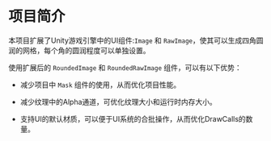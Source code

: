 # 项目简介


本项目扩展了Unity游戏引擎中的UI组件:`Image` 和 `RawImage`，使其可以生成四角圆润的网格，每个角的圆润程度可以单独设置。

使用扩展后的 `RoundedImage` 和 `RoundedRawImage` 组件，可以有以下优势：

* 减少项目中 `Mask` 组件的使用，从而优化项目性能。

* 减少纹理中的Alpha通道，可优化纹理大小和运行时内存大小。

* 支持UI的默认材质，可以便于UI系统的合批操作，从而优化DrawCalls的数量。